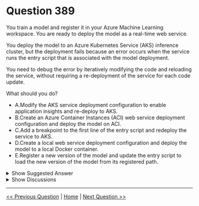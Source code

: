 # Question 389

You train a model and register it in your Azure Machine Learning workspace. You are ready to deploy the model as a real-time web service.

You deploy the model to an Azure Kubernetes Service (AKS) inference cluster, but the deployment fails because an error occurs when the service runs the entry script that is associated with the model deployment.

You need to debug the error by iteratively modifying the code and reloading the service, without requiring a re-deployment of the service for each code update.

What should you do?

- A.Modify the AKS service deployment configuration to enable application insights and re-deploy to AKS.
- B.Create an Azure Container Instances (ACI) web service deployment configuration and deploy the model on ACI.
- C.Add a breakpoint to the first line of the entry script and redeploy the service to AKS.
- D.Create a local web service deployment configuration and deploy the model to a local Docker container.
- E.Register a new version of the model and update the entry script to load the new version of the model from its registered path.

<details>
  <summary>Show Suggested Answer</summary>

<strong>D</strong><br>

</details>

<details>
  <summary>Show Discussions</summary>

<blockquote><p><strong>Bizmaercq</strong> <code>(Fri 05 Feb 2021 22:41)</code> - <em>Upvotes: 50</em></p><p>The right answer is D.

Deployment and runtime errors can be easier to diagnose by deploying the service as a container in a local Docker instance, like this:
from azureml.core.webservice import LocalWebservice

deployment_config = LocalWebservice.deploy_configuration(port=8890)
service = Model.deploy(ws, &#x27;test-svc&#x27;, [model], inference_config, deployment_config)

You can then troubleshoot runtime issues by making changes to the scoring file that is referenced in the inference configuration, and reloading the service without redeploying it (something you can only do with a local service):

service.reload()
print(service.run(input_data = json_data))</p></blockquote>

<blockquote><p><strong>Shariq</strong> <code>(Sun 17 Nov 2024 07:38)</code> - <em>Upvotes: 1</em></p><p>will this violates the requirement &quot;without requiring a re-deployment of the service for each code update&quot;</p></blockquote>
<blockquote><p><strong>111ssy</strong> <code>(Sun 28 Feb 2021 18:08)</code> - <em>Upvotes: 19</em></p><p>D: If you encounter problems deploying a model to ACI or AKS, try deploying it as a local web service. Using a local web service makes it easier to troubleshoot problems. The Docker image containing the model is downloaded and started on your local system.

https://docs.microsoft.com/en-us/azure/machine-learning/how-to-troubleshoot-deployment</p></blockquote>

<blockquote><p><strong>sl_mslconsulting</strong> <code>(Fri 29 Nov 2024 20:08)</code> - <em>Upvotes: 1</em></p><p>you need to test and debug locally before deploying to prod. Check this link: https://learn.microsoft.com/en-us/azure/machine-learning/how-to-debug-managed-online-endpoints-visual-studio-code?view=azureml-api-2&amp;tabs=cli</p></blockquote>
<blockquote><p><strong>Mal42</strong> <code>(Thu 22 Feb 2024 14:47)</code> - <em>Upvotes: 2</em></p><p>On exam Aug 18 2023</p></blockquote>
<blockquote><p><strong>Mal42</strong> <code>(Thu 22 Feb 2024 14:47)</code> - <em>Upvotes: 2</em></p><p>On exam Aug 18 2023</p></blockquote>
<blockquote><p><strong>phdykd</strong> <code>(Sat 27 Jan 2024 02:51)</code> - <em>Upvotes: 1</em></p><p>D. D. Create a local web service deployment configuration and deploy the model to a local Docker container.

This option provides a flexible and quick environment for debugging and testing. Using a local Docker container, you can quickly change the code in your entry script and immediately see the effect of your changes without going through the entire deployment process on Azure Kubernetes Service (AKS) or Azure Container Instances (ACI). Once you&#x27;ve debugged your entry script locally, you can then deploy it to AKS.</p></blockquote>

<blockquote><p><strong>phdykd</strong> <code>(Tue 22 Aug 2023 21:39)</code> - <em>Upvotes: 1</em></p><p>C. Add a breakpoint to the first line of the entry script and redeploy the service to AKS.
Adding a breakpoint to the first line of the entry script and redeploying the service to AKS will allow you to iteratively modify and test the code without requiring a re-deployment of the service for each code update. This will enable you to identify and fix the error in the entry script, without having to repeatedly deploy the service, saving time and resources. You can use tools like Visual Studio Code or PyCharm to attach a debugger to the running service, set a breakpoint on the first line of the entry script, and then use the debugger to step through the code and identify the error. Once you have identified and fixed the error, you can update the code, remove the breakpoint, and redeploy the service to AKS.</p></blockquote>
<blockquote><p><strong>PremPatrick</strong> <code>(Thu 18 May 2023 22:16)</code> - <em>Upvotes: 1</em></p><p>The right answer is D.</p></blockquote>
<blockquote><p><strong>pancman</strong> <code>(Wed 12 Oct 2022 01:42)</code> - <em>Upvotes: 2</em></p><p>If you encounter problems deploying a model to ACI or AKS, try deploying it as a local web service.</p></blockquote>
<blockquote><p><strong>ljljljlj</strong> <code>(Tue 11 Jan 2022 15:19)</code> - <em>Upvotes: 4</em></p><p>On exam 2021/7/10</p></blockquote>
<blockquote><p><strong>ZeeshanNawaz</strong> <code>(Wed 11 Aug 2021 00:00)</code> - <em>Upvotes: 3</em></p><p>Correct answer should be D</p></blockquote>
<blockquote><p><strong>hachascloud</strong> <code>(Sat 31 Jul 2021 16:26)</code> - <em>Upvotes: 3</em></p><p>D, agreed. ACI is for production of low resource models. 1GB size and 48 GB ram or less</p></blockquote>

</details>

---

[<< Previous Question](question_388.md) | [Home](../index.md) | [Next Question >>](question_390.md)
